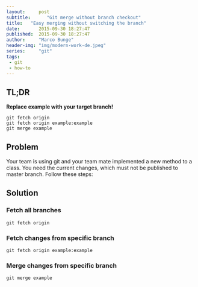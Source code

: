 ```yaml
---
layout:     post
subtitle:      "Git merge without branch checkout"
title:   "Easy merging without switching the branch"
date:       2015-09-30 18:27:47
published:  2015-09-30 18:27:47
author:     "Marco Bunge"
header-img: "img/modern-work-de.jpeg"
series:     "git"
tags: 
 - git
 - how-to
---
```

## TL;DR

__Replace example with your target branch!__

```
git fetch origin
git fetch origin example:example
git merge example
```

## Problem

Your team is using git and your team mate implemented a new method to a class. 
You need the current changes, which must not be published to master branch. Follow these steps:

## Solution

### Fetch all branches

`git fetch origin`

### Fetch changes from specific branch

`git fetch origin example:example`

### Merge changes from specific branch

`git merge example`

